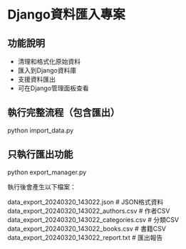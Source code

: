# Django資料匯入專案

## 功能說明
- 清理和格式化原始資料
- 匯入到Django資料庫
- 支援資料匯出
- 可在Django管理面板查看

## 執行完整流程（包含匯出）

python import_data.py

## 只執行匯出功能


python export_manager.py

執行後會產生以下檔案：

data_export_20240320_143022.json          # JSON格式資料
data_export_20240320_143022_authors.csv   # 作者CSV
data_export_20240320_143022_categories.csv # 分類CSV  
data_export_20240320_143022_books.csv     # 書籍CSV
data_export_20240320_143022_report.txt    # 匯出報告

